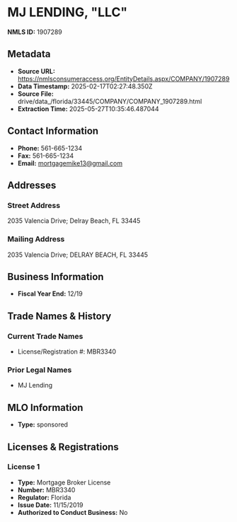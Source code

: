 # MJ LENDING, "LLC"

**NMLS ID:** 1907289

## Metadata
- **Source URL:** https://nmlsconsumeraccess.org/EntityDetails.aspx/COMPANY/1907289
- **Data Timestamp:** 2025-02-17T02:27:48.350Z
- **Source File:** drive/data_/florida/33445/COMPANY/COMPANY_1907289.html
- **Extraction Time:** 2025-05-27T10:35:46.487044

## Contact Information
- **Phone:** 561-665-1234
- **Fax:** 561-665-1234
- **Email:** mortgagemike13@gmail.com

## Addresses
### Street Address
2035 Valencia Drive; Delray Beach, FL 33445

### Mailing Address
2035 Valencia Drive; DELRAY BEACH, FL 33445

## Business Information
- **Fiscal Year End:** 12/19

## Trade Names & History
### Current Trade Names
- License/Registration #: MBR3340

### Prior Legal Names
- MJ Lending

## MLO Information
- **Type:** sponsored

## Licenses & Registrations

### License 1
- **Type:** Mortgage Broker License
- **Number:** MBR3340
- **Regulator:** Florida
- **Issue Date:** 11/15/2019
- **Authorized to Conduct Business:** No
